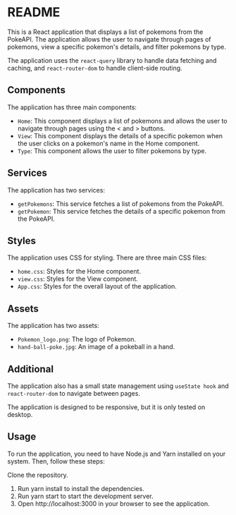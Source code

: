 # README
This is a React application that displays a list of pokemons from the PokeAPI. The application allows the user to navigate through pages of pokemons, view a specific pokemon's details, and filter pokemons by type.

The application uses the `react-query` library to handle data fetching and caching, and `react-router-dom` to handle client-side routing.

## Components


The application has three main components:

* `Home`: This component displays a list of pokemons and allows the user to navigate through pages using the < and > buttons.
* `View`: This component displays the details of a specific pokemon when the user clicks on a pokemon's name in the Home component.
* `Type`: This component allows the user to filter pokemons by type.
## Services
The application has two services:

* `getPokemons`: This service fetches a list of pokemons from the PokeAPI.
* `getPokemon`: This service fetches the details of a specific pokemon from the PokeAPI.
## Styles
The application uses CSS for styling. There are three main CSS files:

- `home.css`: Styles for the Home component.
- `view.css`: Styles for the View component.
- `App.css`: Styles for the overall layout of the application.
## Assets
The application has two assets:
- `Pokemon_logo.png`: The logo of Pokemon.
- `hand-ball-poke.jpg`: An image of a pokeball in a hand.
## Additional

The application also has a small state management using `useState hook` and `react-router-dom` to navigate between pages.

The application is designed to be responsive, but it is only tested on desktop.

## Usage
To run the application, you need to have Node.js and Yarn installed on your system. Then, follow these steps:

Clone the repository.
1. Run yarn install to install the dependencies.
2. Run yarn start to start the development server.
3. Open http://localhost:3000 in your browser to see the application.
